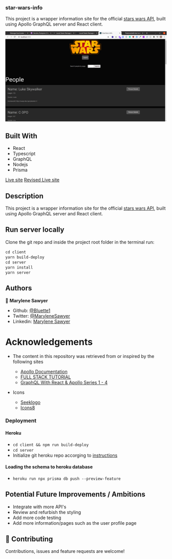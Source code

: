 ### star-wars-info

This project is a wrapper information site for the official [stars wars API](https://swapi.dev/), built using Apollo GraphQL server and React client.

![Demo picture](./screenshot.png)


## Built With
- React
- Typescript
- GraphQL
- Nodejs
- Prisma

[Live site](https://star-wars-data-app-fresh.herokuapp.com/)
[Revised Live site](https://starwars-app-revised.herokuapp.com/)

## Description

This project is a wrapper information site for the official [stars wars API](https://swapi.dev/), built using Apollo GraphQL server and React client.

## Run server locally
Clone the git repo and inside the project root folder in the terminal run:

```
cd client
yarn build-deploy
cd server
yarn install
yarn server
```


## Authors

👤 **Marylene Sawyer**
- Github: [@Bluette1](https://github.com/Bluette1)
- Twitter: [@MaryleneSawyer](https://twitter.com/MaryleneSawyer)
- Linkedin: [Marylene Sawyer](https://www.linkedin.com/in/marylene-sawyer-b4ba1295/)


# Acknowledgements

- The content in this repository was retrieved from or inspired by the following sites
  - [Apollo Documentation](https://www.apollographql.com/docs/)
  - [FULL STACK TUTORIAL](https://www.apollographql.com/docs/tutorial/)
  - [GraphQL With React & Apollo Series 1 - 4 ](https://www.youtube.com/watch?v=SEMTj8w04Z8)

- Icons
  - [Seeklogo](https://seeklogo.com/vector-logo/367785/star-wars)
  - [Icons8](https://icons8.com/icons/set/favourite)

### Deployment
#### Heroku

- `cd client && npm run build-deploy`
- `cd server` 
- Initialize git heroku repo accorging to [instructions](https://devcenter.heroku.com/articles/deploying-nodejs)

#### Loading the schema to heroku database
- `heroku run npx prisma db push --preview-feature`

## Potential Future Improvements / Ambitions
- Integrate with more API's
- Review and refurbish the styling
- Add more code testing
- Add more information/pages such as the user profile page

## 🤝 Contributing

Contributions, issues and feature requests are welcome!
